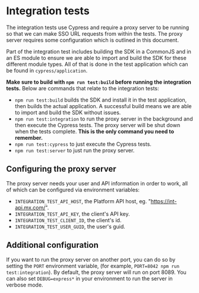 # Integration tests

The integration tests use Cypress and require a proxy server to be running so
that we can make SSO URL requests from within the tests. The proxy server
requires some configuration which is outlined in this document.

Part of the integration test includes building the SDK in a CommonJS and in an
ES module to ensure we are able to import and build the SDK for these different
module types. All of that is done in the test application which can be found in
`cypress/application`.

**Make sure to build with `npm run test:build` before running the integration
tests.** Below are commands that relate to the integration tests:

- `npm run test:build` builds the SDK and install it in the test application,
  then builds the actual application. A successful build means we are able to
  import and build the SDK without issues.
- `npm run test:integration` to run the proxy server in the background and then
  execute the Cypress tests. The proxy server will be shut down when the tests
  complete. **This is the only command you need to remember.**
- `npm run test:cypress` to just execute the Cypress tests.
- `npm run test:server` to just run the proxy server.

## Configuring the proxy server

The proxy server needs your user and API information in order to work, all of
which can be configured via environment variables:

- `INTEGRATION_TEST_API_HOST`, the Platform API host, eg. "https://int-api.mx.com/".
- `INTEGRATION_TEST_API_KEY`, the client's API key.
- `INTEGRATION_TEST_CLIENT_ID`, the client's id.
- `INTEGRATION_TEST_USER_GUID`, the user's guid.

## Additional configuration

If you want to run the proxy server on another port, you can do so by setting
the `PORT` environment variable, (for example, `PORT=8042 npm run test:integration`).
By default, the proxy server will run on port 8089. You can also set
`DEBUG=express*` in your environment to run the server in verbose mode.
